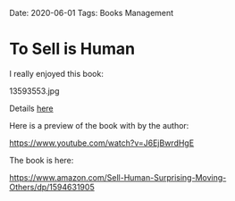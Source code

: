 Date: 2020-06-01
Tags: Books
			Management
			
			
# To Sell is Human

I really enjoyed this book: 

13593553.jpg

Details [here](https://www.goodreads.com/book/show/13593553-to-sell-is-human)

Here is a preview of the book with by the author:  

https://www.youtube.com/watch?v=J6EjBwrdHgE

The book is here: 

https://www.amazon.com/Sell-Human-Surprising-Moving-Others/dp/1594631905